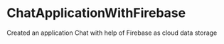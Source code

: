 # ChatApplicationWithFirebase

Created an application Chat with help of Firebase as cloud data storage
